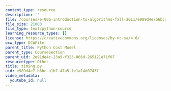 ```yaml
---
content_type: resource
description: ''
file: /courses/6-006-introduction-to-algorithms-fall-2011/e989d4e7b6bca1b747a51e1a14d07437_timing.py
file_size: 21003
file_type: text/python-source
learning_resource_types: []
license: https://creativecommons.org/licenses/by-nc-sa/4.0/
ocw_type: OCWFile
parent_title: Python Cost Model
parent_type: CourseSection
parent_uid: 2e91de4c-23a9-f323-866d-265121e71f07
resourcetype: Other
title: timing.py
uid: e989d4e7-b6bc-a1b7-47a5-1e1a14d07437
video_metadata:
  youtube_id: null
---
```

